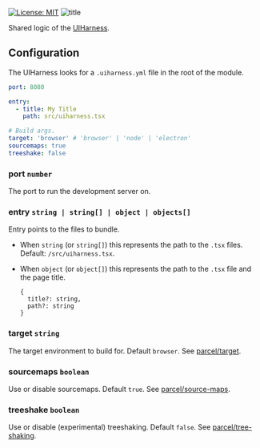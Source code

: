 [![License: MIT](https://img.shields.io/badge/License-MIT-yellow.svg)](https://opensource.org/licenses/MIT)
![title](https://user-images.githubusercontent.com/185555/51221318-de33b000-199d-11e9-8ad8-b244c1aab3e4.jpg)

Shared logic of the [UIHarness](https://uiharness.com).


## Configuration
The UIHarness looks for a `.uiharness.yml` file in the root of the module.

```yaml
port: 8080

entry:
  - title: My Title
    path: src/uiharness.tsx

# Build args.
target: 'browser' # 'browser' | 'node' | 'electron'
sourcemaps: true
treeshake: false
```

### port `number`

The port to run the development server on.

### entry `string | string[] | object | objects[]`

Entry points to the files to bundle.

- When `string` (or `string[]`) this represents the path to the `.tsx` files. Default: `/src/uiharness.tsx`.

- When `object` (or `object[]`) this represents the path to the `.tsx` file and the page title.

  ```
  {
    title?: string,
    path?: string
  }
  ```

### target `string`

The target environment to build for. Default `browser`.
See [parcel/target](https://parceljs.org/cli.html#target).

### sourcemaps `boolean`

Use or disable sourcemaps. Default `true`.
See [parcel/source-maps](https://parceljs.org/cli.html#disable-source-maps).

### treeshake `boolean`

Use or disable (experimental) treeshaking. Default `false`.
See [parcel/tree-shaking](https://parceljs.org/cli.html#enable-experimental-scope-hoisting/tree-shaking-support).
